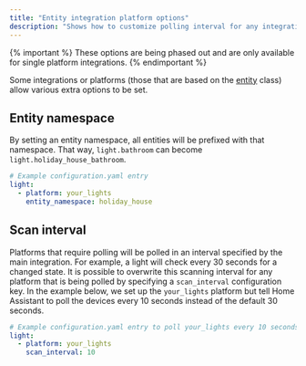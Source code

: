 ```yaml
---
title: "Entity integration platform options"
description: "Shows how to customize polling interval for any integration via configuration.yaml."
---
```


{% important %}
These options are being phased out and are only available for single platform integrations.
{% endimportant %}

Some integrations or platforms (those that are based on the [entity](https://github.com/home-assistant/home-assistant/blob/dev/homeassistant/helpers/entity.py) class) allow various extra options to be set.

## Entity namespace

By setting an entity namespace, all entities will be prefixed with that namespace. That way, `light.bathroom` can become `light.holiday_house_bathroom`.

```yaml
# Example configuration.yaml entry
light:
  - platform: your_lights
    entity_namespace: holiday_house
```

## Scan interval

Platforms that require polling will be polled in an interval specified by the main integration. For example, a light will check every 30 seconds for a changed state. It is possible to overwrite this scanning interval for any platform that is being polled by specifying a `scan_interval` configuration key. In the example below, we set up the `your_lights` platform but tell Home Assistant to poll the devices every 10 seconds instead of the default 30 seconds.

```yaml
# Example configuration.yaml entry to poll your_lights every 10 seconds.
light:
  - platform: your_lights
    scan_interval: 10
```
